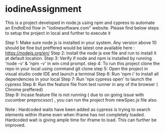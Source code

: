 # iodineAssignment

This is a project developed in node.js using npm and cypress to automate an EndtoEnd flow in  "iodinesoftware.com" website. 
Please find below steps to setup the project in local and further to execute it

Step 1: Make sure node js is installed in your system. Any version above 10 should be fine but preffered would be latest one available here : https://nodejs.org/en/ 
Step 2: install the node js exe file and run to install it at default location.
Step 3: Verify if node and npm is installed by running 'node -v' & 'npm -v' in win cmd prompt.
step 4: To run this project clone the repo in your local using command git clone <repo path>
step 5: Open the project in visual studio code IDE and launch a terminal
Step 6: Run 'npm i' to install all dependencies in your local
Step 7: Run 'npx cypress open' to launch the cypress
Step 8: Run the feature file from test runner in any of the browser ( Chrome preffered)  
Step 9: Incase feature file is not running ( due to on going issue with cucumber preprocssor) , you can run the project from newSpec.js file also.  
  
  Note : Hardcoded waits have been added as cypress is trying to search elements within iframe even when iframe has not completely loaded. Hardcoded wait is giving ample time for iframe to load. This can further be improved. 

